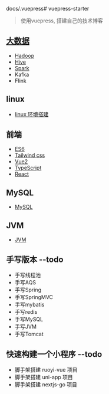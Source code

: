 docs/.vuepress# vuepress-starter

> 使用vuepress, 搭建自己的技术博客

## [大数据](./docs/guide/etl/bigdata-readme.md)

- [Hadoop](./docs/guide/etl/hadoop/readme.md)
- [Hive](./docs/guide/etl/hive/readme.md)
- [Spark](./docs/guide/etl/spark/readme.md)
- Kafka
- Flink

## linux

- [linux 环境搭建](./docs/guide/linux/readme.md)

## 前端

- [ES6](./docs/guide/es6/readme.md)
- [Tailwind css](./docs/guide/tailwind/readme.md)
- [Vue2](./docs/guide/vue/readme.md)
- [TypeScript](./docs/guide/Typescript/readme.md)
- [React](./docs/guide/React/readme.md)

## MySQL

- [MySQL](./docs/guide/mysql/readme.md)

## JVM

- [JVM](./docs/guide/jvm/readme.md)

## 手写版本 --todo

- 手写线程池
- 手写AQS
- 手写Spring
- 手写SpringMVC
- 手写mybatis
- 手写redis
- 手写MySQL
- 手写JVM
- 手写Tomcat

## 快速构建一个小程序 --todo

- 脚手架搭建 ruoyi-vue 项目
- 脚手架搭建 uni-app 项目
- 脚手架搭建 nextjs-go 项目
